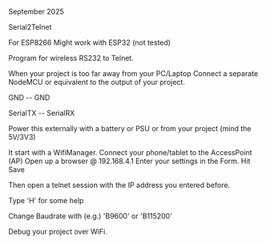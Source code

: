 September 2025

Serial2Telnet

For ESP8266
Might work with ESP32 (not tested)

Program for wireless RS232 to Telnet.

When your project is too far away from your PC/Laptop
Connect a separate NodeMCU or equivalent to the output of your project.

GND -- GND

SerialTX -- SerialRX

Power this externally with a battery or PSU or from your project (mind the
5V/3V3)

It start with a WifiManager. Connect your phone/tablet to the AccessPoint (AP)
Open up a browser @ 192.168.4.1
Enter your settings in the Form. Hit Save

Then open a telnet session with the IP address you entered before.

Type 'H' for some help

Change Baudrate with (e.g.) 'B9600' or 'B115200'

Debug your project over WiFi.

